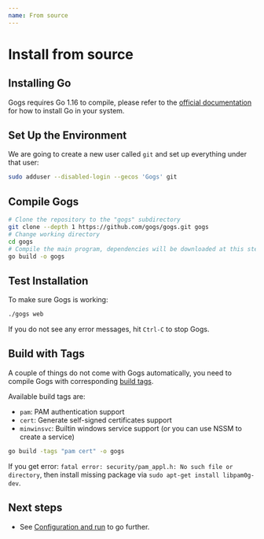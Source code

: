 ```yaml
---
name: From source
---
```


# Install from source

## Installing Go

Gogs requires Go 1.16 to compile, please refer to the [official documentation](https://golang.org/doc/install) for how to install Go in your system.

## Set Up the Environment

We are going to create a new user called `git` and set up everything under that user:

```sh
sudo adduser --disabled-login --gecos 'Gogs' git
```

## Compile Gogs

```sh
# Clone the repository to the "gogs" subdirectory
git clone --depth 1 https://github.com/gogs/gogs.git gogs
# Change working directory
cd gogs
# Compile the main program, dependencies will be downloaded at this step
go build -o gogs
```

## Test Installation

To make sure Gogs is working:

```sh
./gogs web
```

If you do not see any error messages, hit `Ctrl-C` to stop Gogs.

## Build with Tags

A couple of things do not come with Gogs automatically, you need to compile Gogs with corresponding [build tags](https://golang.org/pkg/go/build/#hdr-Build_Constraints).

Available build tags are:

- `pam`: PAM authentication support
- `cert`: Generate self-signed certificates support
- `minwinsvc`: Builtin windows service support (or you can use NSSM to create a service)

```sh
go build -tags "pam cert" -o gogs
```

If you get error: `fatal error: security/pam_appl.h: No such file or directory`, then install missing package via `sudo apt-get install libpam0g-dev`.

## Next steps

- See [Configuration and run](/docs/installation/configuration_and_run) to go further.

